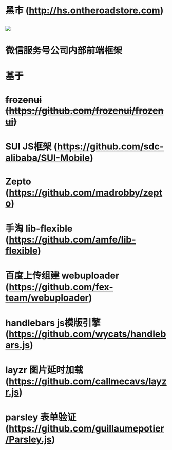 # 黑市 (http://hs.ontheroadstore.com) #
![](http://ww3.sinaimg.cn/large/74311666jw1f1kgkfjg3mj208c08ct9a.jpg)
---
微信服务号公司内部前端框架
=============
基于
=============
~~frozenui (https://github.com/frozenui/frozenui)~~
=============
SUI JS框架 (https://github.com/sdc-alibaba/SUI-Mobile)
=============
Zepto (https://github.com/madrobby/zepto)
=============
手淘 lib-flexible (https://github.com/amfe/lib-flexible)
=============
百度上传组建 webuploader (https://github.com/fex-team/webuploader)
=============
handlebars js模版引擎 (https://github.com/wycats/handlebars.js)
=============
layzr 图片延时加载 (https://github.com/callmecavs/layzr.js)
=============
parsley 表单验证 (https://github.com/guillaumepotier/Parsley.js)
=============

